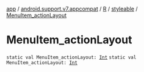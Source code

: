 [app](../../../index.md) / [android.support.v7.appcompat](../../index.md) / [R](../index.md) / [styleable](index.md) / [MenuItem_actionLayout](./-menu-item_action-layout.md)

# MenuItem_actionLayout

`static val MenuItem_actionLayout: `[`Int`](https://kotlinlang.org/api/latest/jvm/stdlib/kotlin/-int/index.html)
`static val MenuItem_actionLayout: `[`Int`](https://kotlinlang.org/api/latest/jvm/stdlib/kotlin/-int/index.html)